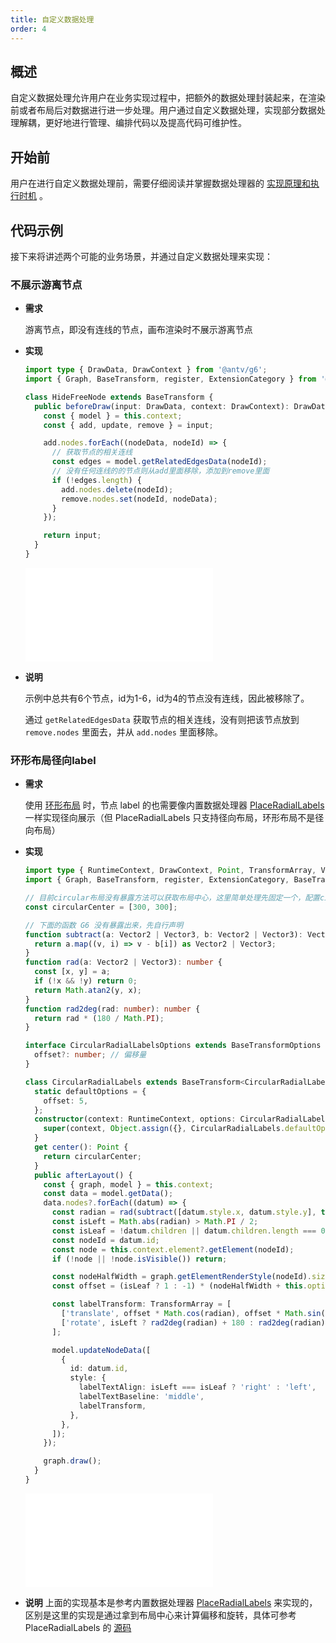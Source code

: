 ```yaml
---
title: 自定义数据处理
order: 4
---
```


## 概述

自定义数据处理允许用户在业务实现过程中，把额外的数据处理封装起来，在渲染前或者布局后对数据进行进一步处理。用户通过自定义数据处理，实现部分数据处理解耦，更好地进行管理、编排代码以及提高代码可维护性。

## 开始前

用户在进行自定义数据处理前，需要仔细阅读并掌握数据处理器的 [实现原理和执行时机](/manual/transform/overview#实现原理) 。

## 代码示例

接下来将讲述两个可能的业务场景，并通过自定义数据处理来实现：

### 不展示游离节点

- **需求**

  游离节点，即没有连线的节点，画布渲染时不展示游离节点

- **实现**

  ```typescript
  import type { DrawData, DrawContext } from '@antv/g6';
  import { Graph, BaseTransform, register, ExtensionCategory } from '@antv/g6';

  class HideFreeNode extends BaseTransform {
    public beforeDraw(input: DrawData, context: DrawContext): DrawData {
      const { model } = this.context;
      const { add, update, remove } = input;

      add.nodes.forEach((nodeData, nodeId) => {
        // 获取节点的相关连线
        const edges = model.getRelatedEdgesData(nodeId);
        // 没有任何连线的的节点则从add里面移除，添加到remove里面
        if (!edges.length) {
          add.nodes.delete(nodeId);
          remove.nodes.set(nodeId, nodeData);
        }
      });

      return input;
    }
  }
  ```

  <embed src="@/common/manual/custom-extension/transform/hide-free-node.md"></embed>

- **说明**

  示例中总共有6个节点，id为1-6，id为4的节点没有连线，因此被移除了。

  通过 `getRelatedEdgesData` 获取节点的相关连线，没有则把该节点放到 `remove.nodes` 里面去，并从 `add.nodes` 里面移除。

### 环形布局径向label

- **需求**

  使用 [环形布局](/manual/layout/circular-layout) 时，节点 label 的也需要像内置数据处理器 [PlaceRadialLabels](/manual/transform/place-radial-labels) 一样实现径向展示（但 PlaceRadialLabels 只支持径向布局，环形布局不是径向布局）

- **实现**

  ```typescript
  import type { RuntimeContext, DrawContext, Point, TransformArray, Vector2, Vector3 } from '@antv/g6';
  import { Graph, BaseTransform, register, ExtensionCategory, BaseTransformOptions } from '@antv/g6';

  // 目前circular布局没有暴露方法可以获取布局中心，这里简单处理先固定一个，配置circular布局时center与这里保持一致即可
  const circularCenter = [300, 300];

  // 下面的函数 G6 没有暴露出来，先自行声明
  function subtract(a: Vector2 | Vector3, b: Vector2 | Vector3): Vector2 | Vector3 {
    return a.map((v, i) => v - b[i]) as Vector2 | Vector3;
  }
  function rad(a: Vector2 | Vector3): number {
    const [x, y] = a;
    if (!x && !y) return 0;
    return Math.atan2(y, x);
  }
  function rad2deg(rad: number): number {
    return rad * (180 / Math.PI);
  }

  interface CircularRadialLabelsOptions extends BaseTransformOptions {
    offset?: number; // 偏移量
  }

  class CircularRadialLabels extends BaseTransform<CircularRadialLabelsOptions> {
    static defaultOptions = {
      offset: 5,
    };
    constructor(context: RuntimeContext, options: CircularRadialLabelsOptions) {
      super(context, Object.assign({}, CircularRadialLabels.defaultOptions, options));
    }
    get center(): Point {
      return circularCenter;
    }
    public afterLayout() {
      const { graph, model } = this.context;
      const data = model.getData();
      data.nodes?.forEach((datum) => {
        const radian = rad(subtract([datum.style.x, datum.style.y], this.center));
        const isLeft = Math.abs(radian) > Math.PI / 2;
        const isLeaf = !datum.children || datum.children.length === 0;
        const nodeId = datum.id;
        const node = this.context.element?.getElement(nodeId);
        if (!node || !node.isVisible()) return;

        const nodeHalfWidth = graph.getElementRenderStyle(nodeId).size / 2;
        const offset = (isLeaf ? 1 : -1) * (nodeHalfWidth + this.options.offset);

        const labelTransform: TransformArray = [
          ['translate', offset * Math.cos(radian), offset * Math.sin(radian)],
          ['rotate', isLeft ? rad2deg(radian) + 180 : rad2deg(radian)],
        ];

        model.updateNodeData([
          {
            id: datum.id,
            style: {
              labelTextAlign: isLeft === isLeaf ? 'right' : 'left',
              labelTextBaseline: 'middle',
              labelTransform,
            },
          },
        ]);
      });

      graph.draw();
    }
  }
  ```

  <embed src="@/common/manual/custom-extension/transform/circular-radial-labels.md"></embed>

- **说明**
  上面的实现基本是参考内置数据处理器 [PlaceRadialLabels](/manual/transform/place-radial-labels) 来实现的，区别是这里的实现是通过拿到布局中心来计算偏移和旋转，具体可参考 PlaceRadialLabels 的 [源码](https://github.com/antvis/G6/blob/v5/packages/g6/src/transforms/place-radial-labels.ts)
